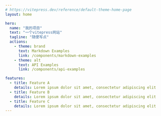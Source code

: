 ```yaml
---
# https://vitepress.dev/reference/default-theme-home-page
layout: home

hero:
  name: "我的项目"
  text: "一个vitepress网站"
  tagline: "随便写点"
  actions:
    - theme: brand
      text: Markdown Examples
      link: /components/markdown-examples
    - theme: alt
      text: API Examples
      link: /components/api-examples

features:
  - title: Feature A
    details: Lorem ipsum dolor sit amet, consectetur adipiscing elit
  - title: Feature B
    details: Lorem ipsum dolor sit amet, consectetur adipiscing elit
  - title: Feature C
    details: Lorem ipsum dolor sit amet, consectetur adipiscing elit
---
```

